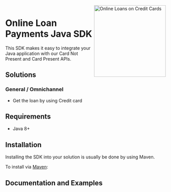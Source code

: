 <a href="https://github.com/vijaykvb/onlineccloan" target="_blank">
    <img src="https://developer.globalpay.com/static/media/logo.dab7811d.svg" alt="Online Loans on Credit Cards" title="Online Loans on CC" align="right" width="225" />
</a>

# Online Loan Payments Java SDK

This SDK makes it easy to integrate your Java application with our Card Not Present and Card Present APIs.

## Solutions

### General / Omnichannel

* Get the loan by using Credit card

## Requirements

- Java 8+

## Installation

Installing the SDK into your solution is usually be done by using Maven.

To install via [Maven](https://maven.apache.org/guides/introduction/introduction-to-dependency-mechanism.html):

## Documentation and Examples